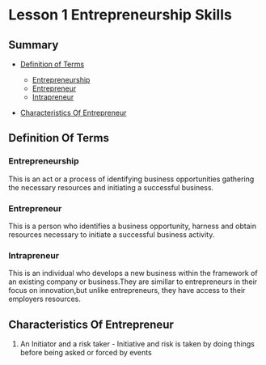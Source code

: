 # Lesson 1 Entrepreneurship Skills

## Summary

* [Definition of Terms](#definition-of-terms)
    * [Entrepreneurship](#entrepreneurship)
    * [Entrepreneur](#entrepreneur)
    * [Intrapreneur](#intrapreneur)
 
* [Characteristics Of Entrepreneur](#characteristics-of-entrepreneur)
  
## Definition Of Terms 

### Entrepreneurship
This is an act or a process of identifying business opportunities gathering the necessary resources and initiating a successful business.
### Entrepreneur
This is a person who identifies a business opportunity, harness and obtain resources necessary to initiate a successful business activity.
### Intrapreneur
This is an individual who develops a new business within the framework of an existing company or business.They are simillar to entrepreneurs in their focus on innovation,but unlike entrepreneurs, they have access to their employers resources.

## Characteristics Of Entrepreneur
1. An Initiator and a risk taker - Initiative and risk is taken by doing things before being asked or forced by events 
